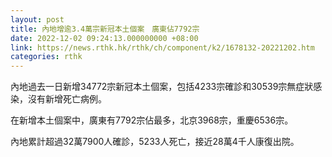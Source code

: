 ```yaml
---
layout: post
title: 內地增逾3.4萬宗新冠本土個案　廣東佔7792宗
date: 2022-12-02 09:24:13.000000000 +08:00
link: https://news.rthk.hk/rthk/ch/component/k2/1678132-20221202.htm
categories: rthk
---
```


內地過去一日新增34772宗新冠本土個案，包括4233宗確診和30539宗無症狀感染，沒有新增死亡病例。

在新增本土個案中，廣東有7792宗佔最多，北京3968宗，重慶6536宗。

內地累計超過32萬7900人確診，5233人死亡，接近28萬4千人康復出院。
